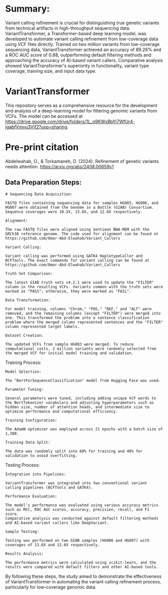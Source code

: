 # Summary: 
Variant calling refinement is crucial for distinguishing true genetic variants from technical artifacts in high-throughput sequencing data. VariantTransformer, a Transformer-based deep learning model, was developed to automate variant calling refinement from low-coverage data using VCF files directly. Trained on two million variants from low-coverage sequencing data, VariantTransformer achieved an accuracy of 89.26% and a ROC AUC score of 0.88, outperforming default filtering methods and approaching the accuracy of AI-based variant callers. Comparative analysis showed VariantTransformer's superiority in functionality, variant type coverage, training size, and input data type.

# VariantTransformer
This repository serves as a comprehensive resource for the development and analysis of a deep-learning model for filtering genomic variants from VCFs. The model can be accessed at https://drive.google.com/drive/folders/1L_g9KWxBbYi7WfUr4-jgabfVmvu3Vjf2?usp=sharing. 

# Pre-print citation
Abdelwahab, O., & Torkamaneh, D. (2024). Refinement of genetic variants needs attention. https://arxiv.org/abs/2408.00659v1

## Data Preparation Steps:

    # Sequencing Data Acquisition:

    FASTQ files containing sequencing data for samples HG003, HG006, and HG007 were obtained from the Genome in a Bottle (GIAB) Consortium.
    Sequence coverages were 10.5X, 13.6X, and 12.6X respectively.

    Alignment:

    The raw FASTQ files were aligned using Sentieon BWA-MEM with the GRCh38 reference genome. The code used for alignment can be found at https://github.com/Omar-Abd-Elwahab/Variant_Callers

    Variant Calling:

    Variant calling was performed using GATK4 HaplotypeCaller and BCFTools. The exact commands for variant calling can be found at https://github.com/Omar-Abd-Elwahab/Variant_Callers

    Truth Set Comparison:

    The latest GIAB truth sets v4.2.1 were used to update the "FILTER" column in the resulting VCFs. Variants common with the truth sets were marked as "PASS"; otherwise, they were marked as "FAIL".

    Data Transformation:

    For model training, columns "Chrom," "POS," "REF," and "ALT" were removed, and the remaining columns (except "FILTER") were merged into one. This transformed the problem into a sentence classification problem where the merged column represented sentences and the "FILTER" column represented target labels.

    Dataset Creation:

    The updated VCFs from sample HG003 were merged. To reduce computational costs, 2 million variants were randomly selected from the merged VCF for initial model training and validation.

Training Process:

    Model Selection:

    The "BertForSequenceClassification" model from Hugging Face was used.

    Parameter Tuning:

    Several parameters were tuned, including adding unique VCF words to the BertTokenizer vocabulary and adjusting hyperparameters such as hidden size, number of attention heads, and intermediate size to optimize performance and computational efficiency.

    Training Configuration:

    The AdamW optimizer was employed across 21 epochs with a batch size of 1,300.

    Training Data Split:

    The data was randomly split into 60% for training and 40% for validation to avoid overfitting.

Testing Process:

    Integration into Pipelines:

    VariantTransformer was integrated into two conventional variant calling pipelines (BCFTools and GATK4).

    Performance Evaluation:

    The model's performance was evaluated using various accuracy metrics such as MCC, ROC AUC scores, accuracy, precision, recall, and F1 score.
    Comparative analysis was conducted against default filtering methods and AI-based variant callers like DeepVariant.

    Sample Testing:

    Testing was performed on two GIAB samples (HG006 and HG007) with coverages of 13.6X and 12.6X respectively.

    Results Analysis:

    The performance metrics were calculated using scikit-learn, and the results were compared with default filters and other AI-based tools.

By following these steps, the study aimed to demonstrate the effectiveness of VariantTransformer in automating the variant calling refinement process, particularly for low-coverage genomic data.
